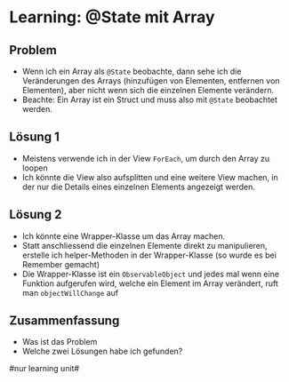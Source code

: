 # Learning: @State mit Array


## Problem
- Wenn ich ein Array als `@State` beobachte, dann sehe ich die Veränderungen des Arrays (hinzufügen von Elementen, entfernen von Elementen), aber nicht wenn sich die einzelnen Elemente verändern. 
- Beachte: Ein Array ist ein Struct und muss also mit `@State` beobachtet werden.

## Lösung 1
- Meistens verwende ich in der View `ForEach`, um durch den Array zu loopen
- Ich könnte die View also aufsplitten und eine weitere View machen, in der nur die Details eines einzelnen Elements angezeigt werden.

## Lösung 2
- Ich könnte eine Wrapper-Klasse um das Array machen.
- Statt anschliessend die einzelnen Elemente direkt zu manipulieren, erstelle ich helper-Methoden in der Wrapper-Klasse (so wurde es bei Remember gemacht)
- Die Wrapper-Klasse ist ein `ObservableObject` und jedes mal wenn eine Funktion aufgerufen wird, welche ein Element im Array verändert, ruft man `objectWillChange` auf

## Zusammenfassung
- Was ist das Problem
- Welche zwei Lösungen habe ich gefunden?

#nur learning unit#